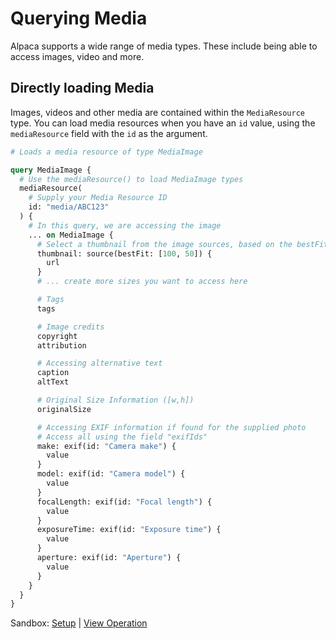 # Querying Media

Alpaca supports a wide range of media types. These include being able to access
images, video and more.

## Directly loading Media

Images, videos and other media are contained within the `MediaResource` type.
You can load media resources when you have an `id` value, using the
`mediaResource` field with the `id` as the argument.

```graphql
# Loads a media resource of type MediaImage

query MediaImage {
  # Use the mediaResource() to load MediaImage types
  mediaResource(
    # Supply your Media Resource ID
    id: "media/ABC123"
  ) {
    # In this query, we are accessing the image
    ... on MediaImage {
      # Select a thumbnail from the image sources, based on the bestFit strategy
      thumbnail: source(bestFit: [100, 50]) {
        url
      }
      # ... create more sizes you want to access here

      # Tags
      tags

      # Image credits
      copyright
      attribution

      # Accessing alternative text
      caption
      altText

      # Original Size Information ([w,h])
      originalSize

      # Accessing EXIF information if found for the supplied photo
      # Access all using the field "exifIds"
      make: exif(id: "Camera make") {
        value
      }
      model: exif(id: "Camera model") {
        value
      }
      focalLength: exif(id: "Focal length") {
        value
      }
      exposureTime: exif(id: "Exposure time") {
        value
      }
      aperture: exif(id: "Aperture") {
        value
      }
    }
  }
}
```

Sandbox: [Setup](/topics/graphql/Apollo%20Sandbox/) |
[View Operation](https://studio.apollographql.com/sandbox/explorer?explorerURLState=N4IgJg9gxgrgtgUwHYBcQC4QGIAEAZCAQzAGcdCdEwBLCgJwRIhjqgRwgDMcUBPAB3YBZBDUIBJOIQDmCADpIFARxgI6vHCLGSZ7YApw5cAVRLsUAC3ZVaAJUbNWCABQBKHhBwAbImE2jaHVkeAUYDSgDCeyYWNmdww1wAZRh+fi8NXkd-MRxoxzYccQARBJxqMHQcORAbQgB6AEEAIQBhAEYAJgBmGvD3fSRDRKKhy2oyFTVeABocAHd2QgZyKDYSEmokaR4rcqlZMoA6E44hrUCDvTKRpIQvBCgUcl34ACMkQmovHE46CDgu3Y1CuOBiThIczehDMfggYz2b0YKAAYtRniQUHRCCgENJeDdXnAPl8vFVwXEkZi0SgqgBtdoABkZcwArIyALoDQmGFheQkAX0JuBORxwUAYOOsEBWmwAXowcFkYAtCKgPKt1mQrAwFMKcAAVGQkQkoY16obDEZBdgSgIoE2Wq1QCD8Xh0ajSCwoQk4rHUN4wFDUeEWq0jRprRibbbkLy4uifYMAN3MCAAHj6ncMoIR+MHQ9nDIR4waM1n9QB5D3SLYlnBJagK0acGVSAtDZx0+YzCxcwkyz11ryNhVh8O4SNarY7ACiAA1xCjykhW3R2yGhtRuK2YEg-GugWDUulqKIcPwLBAUBB9VPo3GfjAYztLOxOGevH4ahnt+JSH0RaUIQADWCBVL+nDOBUVQ1K0hCINiwFgTU3JAYYyYlqogqEnAEBgPcEHptu0GVNUIDwYhFB4QR-IgGh4bDJhXjYUBQpAa2uZeHgyDSJYREkTB5EotA9YPNslioTggyMRhWHyGxhIZvwEAkCwCAGiC4E4JBpGwSAs7pipakrMGiBSTJsnMaxjHsYxeZqCg6kCVBQk1I0gh0E5ur0dJPI4NZCm2WUdk4OxAogAKQA)
